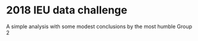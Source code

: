 # 2018 IEU data challenge

A simple analysis with some modest conclusions by the most humble Group 2